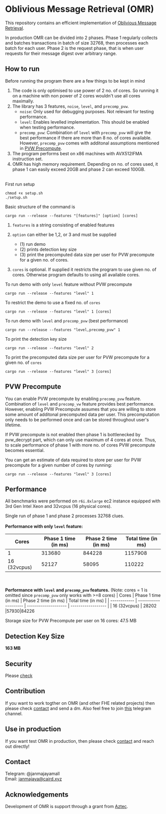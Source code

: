 # Oblivious Message Retrieval (OMR)

This repository contains an efficient implementation of [Oblivious Message Retrieval](https://eprint.iacr.org/2021/1256.pdf).

In production OMR can be divided into 2 phases. Phase 1 regularly collects and batches transactions in batch of size 32768, then processes each batch for each user. Phase 2 is the request phase, that is when user requests for their message digest over arbitrary range.

## How to run

Before running the program there are a few things to be kept in mind

1. The code is only optimised to use power of 2 no. of cores. So running it on a machine with non power of 2 cores wouldn't use all cores maximally.
2. The library has 3 features, `noise`, `level`, and `precomp_pvw`.
    - `noise`: Only used for debugging purposes. Not relevant for testing performance.
    - `level`: Enables levelled implementation. This should be enabled when testing performance.
    - `precomp_pvw`: Combination of `level` with `precomp_pvw` will give the best performance if there are more than 8 no. of cores available. However, `precomp_pvw` comes with additonal assumptions mentioned in [PVW Precompute](#pvw-precompute).
3. The program performs best on x86 machines with AVX512IFMA instruction set.
4. OMR has high memory requirement. Depending on no. of cores used, it phase 1 can easily exceed 20GB and phase 2 can exceed 100GB. 
   <br></br>

First run setup

```
chmod +x setup.sh
./setup.sh
```

Basic structure of the command is

```
cargo run --release --features "[features]" [option] [cores]
```

1. `features` is a string consisting of enabled features
2. `option` can either be 1,2, or 3 and must be supplied

    - (1) run demo
    - (2) prints detection key size
    - (3) print the precomputed data size per user for PVW precompute for a given no. of cores.

3. `cores` is optional. If supplied it restricts the program to use given no. of cores. Otherwise program defaults to using all available cores.

To run demo with only `level` feature without PVW precompute

```
cargo run --release --features "level" 1
```

To restrict the demo to use a fixed no. of `cores`

```
cargo run --release --features "level" 1 [cores]
```

To run demo with `level` and `precomp_pvw` (best performance)

```
cargo run --release --features "level,precomp_pvw" 1
```

To print the detection key size

```
cargo run --release --features "level" 2
```

To print the precomputed data size per user for PVW precompute for a given no. of `cores`

```
cargo run --release --features "level" 3 [cores]
```

## PVW Precompute

You can enable PVW precompute by enabling `precomp_pvw` feature. Combination of `level` and `precomp_vw` feature provides best performance. However, enabling PVW Precompute assumes that you are willing to store some amount of additonal precomputed data per user. This precomputation only needs to be performed once and can be stored throughout user's lifetime.

If PVW precompute is not enabled then phase 1 is bottlenecked by pvw_decrypt part, which can only use maximum of 4 cores at once. Thus, to scale performance of phase 1 with more no. of cores PVW precompute becomes essential.

You can get an estimate of data required to store per user for PVW precompute for a given number of cores by running:

```
cargo run --release --features "level" 3 [cores]
```

## Performance

All benchmarks were performed on `r6i.8xlarge` ec2 instance equipped with 3rd Gen Intel Xeon and 32vcpus (16 physical cores).

Single run of phase 1 and phase 2 processes 32768 clues.
<br></br>
**Performance with only `level` feature:**

| Cores        | Phase 1 time (in ms) | Phase 2 time (in ms) | Total time (in ms) |
| ------------ | -------------------- | -------------------- | ------------------ |
| 1            | 313680               | 844228               | 1157908            |
| 16 (32vcpus) | 52127                | 58095                | 110222             |

<br></br>
**Performance with `level` and `precomp_pvw` features.**
(Note: cores = 1 is omitted since `precomp_pvw` only works with >=8 cores)
| Cores | Phase 1 time (in ms) | Phase 2 time (in ms) | Total time (in ms) |
| ------------ | -------------------- | -------------------- | ------------------ |
| 16 (32vcpus) | 28202 |57930|84226

Storage size for PVW Precompute per user on 16 cores: 47.5 MB

## Detection Key Size

**163 MB**

## Security

Please [check](./Security.md)

## Contribution

If you want to work togther on OMR (and other FHE related projects) then please check [contact](#contact) and send a dm. Also feel free to join [this](https://t.me/+rDHqU-Py34s4N2M1) telegram channel.

## Use in production

If you want test OMR in production, then please check [contact](#contact) and reach out directly!

## Contact

Telegram: @janmajayamall <br />
Email: janmajaya@caird.xyz

## Acknowledgements

Development of OMR is support through a grant from [Aztec](https://aztec.network/).
